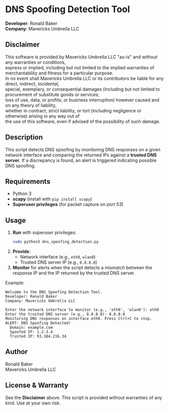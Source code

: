 # DNS Spoofing Detection Tool

**Developer**: Ronald Baker  
**Company**: Mavericks Umbrella LLC  

## Disclaimer

This software is provided by Mavericks Umbrella LLC "as-is" and without any warranties or conditions,  
express or implied, including but not limited to the implied warranties of merchantability and fitness for a particular purpose.  
In no event shall Mavericks Umbrella LLC or its contributors be liable for any direct, indirect, incidental,  
special, exemplary, or consequential damages (including but not limited to procurement of substitute goods or services;  
loss of use, data, or profits; or business interruption) however caused and on any theory of liability,  
whether in contract, strict liability, or tort (including negligence or otherwise) arising in any way out of  
the use of this software, even if advised of the possibility of such damage.

## Description

This script detects DNS spoofing by monitoring DNS responses on a given network interface and comparing the returned IPs against a **trusted DNS server**. If a discrepancy is found, an alert is triggered indicating possible DNS spoofing.

## Requirements

- Python 3  
- **scapy** (install with `pip install scapy`)  
- **Superuser privileges** (for packet capture on port 53)

## Usage

1. **Run** with superuser privileges:
   ```bash
   sudo python3 dns_spoofing_detection.py
   ```
2. **Provide**:
   - Network interface (e.g., `eth0`, `wlan0`)
   - Trusted DNS server IP (e.g., `8.8.8.8`)
3. **Monitor** for alerts when the script detects a mismatch between the response IP and the IP returned by the trusted DNS server.

Example:
```
Welcome to the DNS Spoofing Detection Tool.
Developer: Ronald Baker
Company: Mavericks Umbrella LLC

Enter the network interface to monitor (e.g., 'eth0', 'wlan0'): eth0
Enter the trusted DNS server (e.g., 8.8.8.8): 8.8.8.8
Monitoring DNS responses on interface eth0. Press Ctrl+C to stop.
ALERT: DNS Spoofing Detected!
  Domain: example.com
  Spoofed IP: 1.2.3.4
  Trusted IP: 93.184.216.34
```

## Author

Ronald Baker  
Mavericks Umbrella LLC

## License & Warranty

See the **Disclaimer** above. This script is provided without warranties of any kind. Use at your own risk.
```